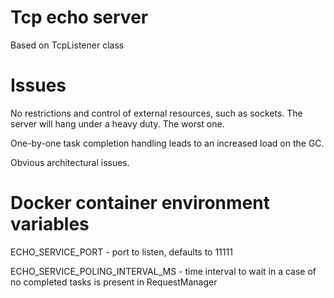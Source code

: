 # Tcp echo server
Based on TcpListener class
# Issues
No restrictions and control of external resources, such as sockets. The server will hang under a heavy duty. The worst one.

One-by-one task completion handling leads to an increased load on the GC.

Obvious architectural issues.

# Docker container environment variables
ECHO_SERVICE_PORT - port to listen, defaults to 11111

ECHO_SERVICE_POLING_INTERVAL_MS - time interval to wait in a case of no completed tasks is present in RequestManager
